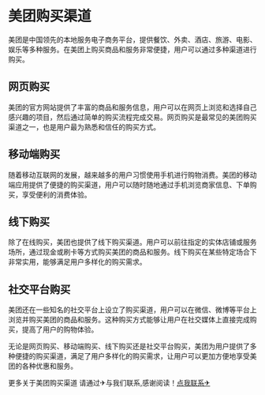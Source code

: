 # 美团购买渠道

美团是中国领先的本地服务电子商务平台，提供餐饮、外卖、酒店、旅游、电影、娱乐等多种服务。在美团上购买商品和服务非常便捷，用户可以通过多种渠道进行购买。

## 网页购买

美团的官方网站提供了丰富的商品和服务信息，用户可以在网页上浏览和选择自己感兴趣的项目，然后通过简单的购买流程完成交易。网页购买是最常见的美团购买渠道之一，也是用户最为熟悉和信任的购买方式。

## 移动端购买

随着移动互联网的发展，越来越多的用户习惯使用手机进行购物消费。美团的移动端应用提供了便捷的购买渠道，用户可以随时随地通过手机浏览商家信息、下单购买，享受便利的消费体验。

## 线下购买

除了在线购买，美团也提供了线下购买渠道。用户可以前往指定的实体店铺或服务场所，通过现金或刷卡等方式购买美团的商品和服务。线下购买在某些特定场合下非常实用，能够满足用户多样化的购买需求。

## 社交平台购买

美团还在一些知名的社交平台上设立了购买渠道，用户可以在微信、微博等平台上浏览并购买美团的商品和服务。这种购买方式能够让用户在社交媒体上直接完成购买，提高了用户的购物体验。

无论是网页购买、移动端购买、线下购买还是社交平台购买，美团为用户提供了多种便捷的购买渠道，满足了用户多样化的购买需求，让用户可以更加方便地享受美团的各种优惠和服务。

更多关于美团购买渠道 请通过✈与我们联系,感谢阅读！[点我联系✈](https://www.k02.cc)